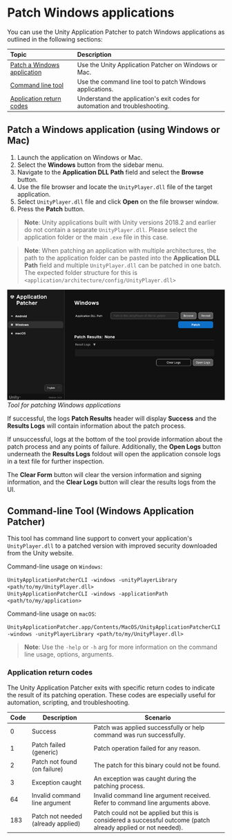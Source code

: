 # Patch Windows applications

You can use the Unity Application Patcher to patch Windows applications as outlined in the following sections:

| **Topic** | **Description** |
| :-------- | :-------------- |
| [Patch a Windows application](#patch-a-windows-application-using-windows-or-mac) | Use the Unity Application Patcher on Windows or Mac. |
| [Command line tool](#command-line-tool-windows-application-patcher) | Use the command line tool to patch Windows applications. |
| [Application return codes](#application-return-codes) | Understand the application's exit codes for automation and troubleshooting. |

<a id="patch-a-windows-application-using-windows-or-mac"></a>
## Patch a Windows application (using Windows or Mac)

1. Launch the application on Windows or Mac.
2. Select the **Windows** button from the sidebar menu.
3. Navigate to the **Application DLL Path** field and select the **Browse** button.
4. Use the file browser and locate the `UnityPlayer.dll` file of the target application.
5. Select `UnityPlayer.dll` file and click **Open** on the file browser window.
6. Press the **Patch** button.

> **Note**: Unity applications built with Unity versions 2018.2 and earlier do not contain a separate `UnityPlayer.dll`. Please select the application folder or the main `.exe` file in this case.

> **Note**: When patching an application with multiple architectures, the path to the application folder can be pasted into the **Application DLL Path** field and multiple `UnityPlayer.dll` can be patched in one batch. The expected folder structure for this is `<application/architecture/config/UnityPlayer.dll>`

![Unity Application Patcher Windows.](images/unity-application-patcher-windows.png)<br/>*Tool for patching Windows applications*

If successful, the logs **Patch Results** header will display **Success** and the **Results Logs** will contain information about the patch process.

If unsuccessful, logs at the bottom of the tool provide information about the patch process and any points of failure. Additionally, the **Open Logs** button underneath the **Results Logs** foldout will open the application console logs in a text file for further inspection.

The **Clear Form** button will clear the version information and signing information, and the **Clear Logs** button will clear the results logs from the UI.

<a id="command-line-tool-windows-application-patcher"></a>
## Command-line Tool (Windows Application Patcher)

This tool has command line support to convert your application's `UnityPlayer.dll` to a patched version with improved security downloaded from the Unity website.

Command-line usage on `Windows`:

```shell
UnityApplicationPatcherCLI -windows -unityPlayerLibrary <path/to/my/UnityPlayer.dll>
UnityApplicationPatcherCLI -windows -applicationPath <path/to/my/application>
```

Command-line usage on `macOS`:

```shell
UnityApplicationPatcher.app/Contents/MacOS/UnityApplicationPatcherCLI -windows -unityPlayerLibrary <path/to/my/UnityPlayer.dll>
```

> **Note**: Use the `-help` or `-h` arg for more information on the command line usage, options, arguments.

<a id="application-return-codes"></a>
### Application return codes

The Unity Application Patcher exits with specific return codes to indicate the result of its patching operation. These codes are especially useful for automation, scripting, and troubleshooting.

| Code | Description                        | Scenario                                                                                                      |
|------|------------------------------------|---------------------------------------------------------------------------------------------------------------|
| 0    | Success                            | Patch was applied successfully or help command was run successfully.                                          |
| 1    | Patch failed (generic)             | Patch operation failed for any reason.                                                                        |
| 2    | Patch not found (on failure)       | The patch for this binary could not be found.                                                                 |
| 3    | Exception caught                   | An exception was caught during the patching process.                                                          |
| 64   | Invalid command line argument      | Invalid command line argument received. Refer to command line arguments above.                                |
| 183  | Patch not needed (already applied) | Patch could not be applied but this is considered a successful outcome (patch already applied or not needed). |
